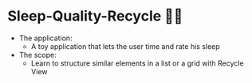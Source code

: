 # Sleep-Quality-Recycle 🛌🏼
* The application:
    * A toy application that lets the user time and rate his sleep
* The scope:
    * Learn to structure similar elements in a list or a grid with Recycle View

